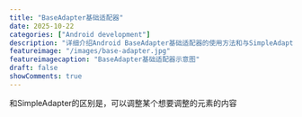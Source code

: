```yaml
---
title: "BaseAdapter基础适配器"
date: 2025-10-22
categories: ["Android development"]
description: "详细介绍Android BaseAdapter基础适配器的使用方法和与SimpleAdapter的区别，可以自定义调整元素内容"
featureimage: "/images/base-adapter.jpg"
featureimagecaption: "BaseAdapter基础适配器示意图"
draft: false
showComments: true
---
```


和SimpleAdapter的区别是，可以调整某个想要调整的元素的内容